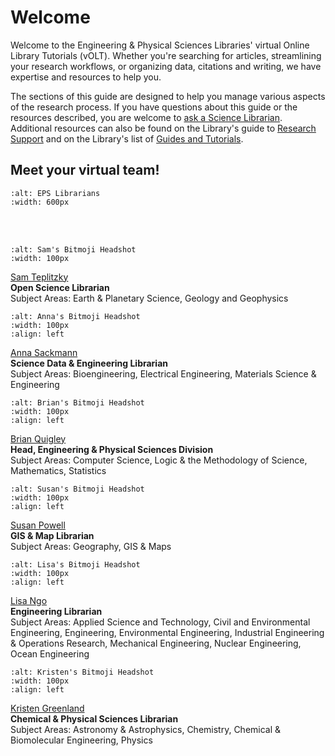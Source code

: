 # Welcome

Welcome to the Engineering & Physical Sciences Libraries' virtual Online Library Tutorials (vOLT). Whether you're searching for articles, streamlining your research workflows, or organizing data, citations and writing, we have expertise and resources to help you.

The sections of this guide are designed to help you manage various aspects of the research process. If you have questions about this guide or the resources described, you are welcome to <a href="https://www.lib.berkeley.edu/help/ask-science-reference-question" target="_blank">ask a Science Librarian</a>. Additional resources can also be found on the Library's guide to <a href="https://www.lib.berkeley.edu/research-support" target="_blank">Research Support</a> and on the Library's list of <a href="https://www.lib.berkeley.edu/research-support/guides-and-tutorials" target="_blank">Guides and Tutorials</a>.

## Meet your virtual team!

```{image} ./Introduction/images/EPSLibrarians.png
:alt: EPS Librarians
:width: 600px
```  
<br></br>
```{image} ./Introduction/images/SamHeadshot.png
:alt: Sam's Bitmoji Headshot
:width: 100px
```
<a href="https://www.lib.berkeley.edu/ldclient/#/fullworker/170858" target="_blank">Sam Teplitzky</a>  
**Open Science Librarian**  
Subject Areas: Earth & Planetary Science, Geology and Geophysics  

```{image} ./Introduction/images/AnnaHeadshot.png
:alt: Anna's Bitmoji Headshot
:width: 100px
:align: left
```
<a href="https://www.lib.berkeley.edu/ldclient/#/fullworker/1122193" target="_blank">Anna Sackmann</a>  
**Science Data & Engineering Librarian**  
Subject Areas: Bioengineering, Electrical Engineering, Materials Science & Engineering  

```{image} ./Introduction/images/BrianHeadshot.png
:alt: Brian's Bitmoji Headshot
:width: 100px
:align: left
```
<a href="https://www.lib.berkeley.edu/ldclient/#/fullworker/171773" target="_blank">Brian Quigley</a>  
**Head, Engineering & Physical Sciences Division**  
Subject Areas: Computer Science, Logic & the Methodology of Science, Mathematics, Statistics  

```{image} ./Introduction/images/SusanHeadshot.png
:alt: Susan's Bitmoji Headshot
:width: 100px
:align: left
```
<a href="https://www.lib.berkeley.edu/ldclient/#/fullworker/1051849" target="_blank">Susan Powell</a>  
**GIS & Map Librarian**  
Subject Areas: Geography, GIS & Maps  

```{image} ./Introduction/images/Lisa2Headshot.png
:alt: Lisa's Bitmoji Headshot
:width: 100px
:align: left
```
<a href="https://www.lib.berkeley.edu/ldclient/#/fullworker/322671" target="_blank">Lisa Ngo</a>  
**Engineering Librarian**  
Subject Areas: Applied Science and Technology, Civil and Environmental Engineering, Engineering, Environmental Engineering, Industrial Engineering & Operations Research, Mechanical Engineering, Nuclear Engineering, Ocean Engineering

```{image} ./Introduction/images/KristenHeadshot.png
:alt: Kristen's Bitmoji Headshot
:width: 100px
:align: left
```
<a href="https://www.lib.berkeley.edu/ldclient/#/fullworker/1695000" target="_blank">Kristen Greenland</a>  
**Chemical & Physical Sciences Librarian**  
Subject Areas: Astronomy & Astrophysics, Chemistry, Chemical & Biomolecular Engineering, Physics
